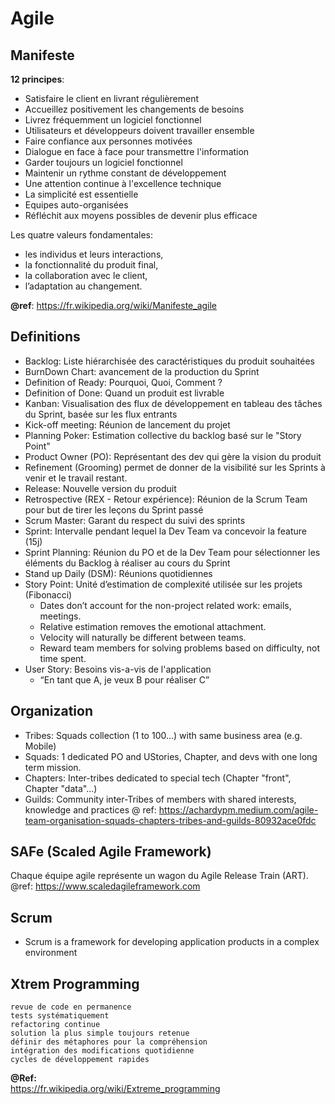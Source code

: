 # Agile

## Manifeste
**12 principes**:
- Satisfaire le client en livrant régulièrement
- Accueillez positivement les changements de besoins
- Livrez fréquemment un logiciel fonctionnel
- Utilisateurs et développeurs doivent travailler ensemble
- Faire confiance aux personnes motivées
- Dialogue en face à face pour transmettre l'information
- Garder toujours un logiciel fonctionnel
- Maintenir un rythme constant de développement
- Une attention continue à l'excellence technique
- La simplicité est essentielle
- Equipes auto-organisées
- Réfléchit aux moyens possibles de devenir plus efficace  
  
Les quatre valeurs fondamentales:
- les individus et leurs interactions,
- la fonctionnalité du produit final,
- la collaboration avec le client,
- l’adaptation au changement.

**@ref**: https://fr.wikipedia.org/wiki/Manifeste_agile  

## Definitions
- Backlog: Liste hiérarchisée des caractéristiques du produit souhaitées
- BurnDown Chart: avancement de la production du Sprint
- Definition of Ready: Pourquoi, Quoi, Comment ?
- Definition of Done: Quand un produit est livrable
- Kanban: Visualisation des flux de développement en tableau des tâches du Sprint, basée sur les flux entrants
- Kick-off meeting: Réunion de lancement du projet
- Planning Poker: Estimation collective du backlog basé sur le "Story Point"
- Product Owner (PO): Représentant des dev qui gère la vision du produit
- Refinement (Grooming) permet de donner de la visibilité sur les Sprints à venir et le travail restant.
- Release: Nouvelle version du produit
- Retrospective (REX - Retour expérience): Réunion de la Scrum Team pour but de tirer les leçons du Sprint passé
- Scrum Master: Garant du respect du suivi des sprints
- Sprint: Intervalle pendant lequel la Dev Team va concevoir la feature (15j)
- Sprint Planning: Réunion du PO et de la Dev Team pour sélectionner les éléments du Backlog à réaliser au cours du Sprint
- Stand up Daily (DSM): Réunions quotidiennes
- Story Point: Unité d’estimation de complexité utilisée sur les projets (Fibonacci)
  + Dates don’t account for the non-project related work: emails, meetings.
  + Relative estimation removes the emotional attachment.
  + Velocity will naturally be different between teams.
  + Reward team members for solving problems based on difficulty, not time spent. 
- User Story: Besoins vis-a-vis de l'application
  + “En tant que A, je veux B pour réaliser C”

## Organization
- Tribes: Squads collection (1 to 100...) with same business area (e.g. Mobile)
- Squads: 1 dedicated PO and UStories, Chapter, and devs with one long term mission.
- Chapters: Inter-tribes dedicated to special tech (Chapter "front", Chapter "data"...)
- Guilds: Community inter-Tribes of members with shared interests, knowledge and practices
@ ref: https://achardypm.medium.com/agile-team-organisation-squads-chapters-tribes-and-guilds-80932ace0fdc

## SAFe (Scaled Agile Framework)
Chaque équipe agile représente un wagon du Agile Release Train (ART).
@ref: https://www.scaledagileframework.com

## Scrum
- Scrum is a framework for developing application products in a complex environment

## Xtrem Programming
    revue de code en permanence
    tests systématiquement 
    refactoring continue
    solution la plus simple toujours retenue
    définir des métaphores pour la compréhension
    intégration des modifications quotidienne
    cycles de développement rapides

**@Ref:**  
https://fr.wikipedia.org/wiki/Extreme_programming
